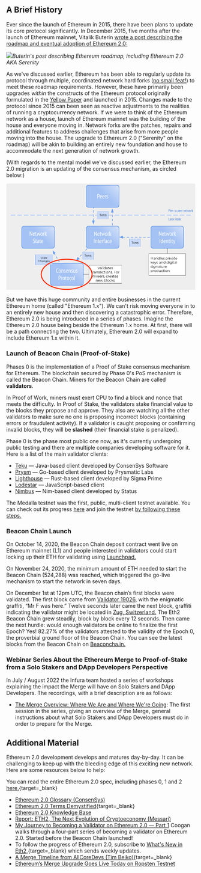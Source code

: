 ## A Brief History

Ever since the launch of Ethereum in 2015, there have been plans to update its core protocol significantly. In December 2015, five months after the launch of Ethereum mainnet, Vitalik Buterin [wrote a post describing the roadmap and eventual adoption of Ethereum 2.0:](https://blog.ethereum.org/2015/12/24/understanding-serenity-part-i-abstraction/)

![](https://files.cdn.thinkific.com/file_uploads/205430/images/8a2/155/eeb/Screen_Shot_2020-09-02_at_9.56.24_AM.png)*Buterin's post describing Ethereum roadmap, including Ethereum 2.0 AKA Serenity*  

As we've discussed earlier, Ethereum has been able to regularly update its protocol through multiple, coordinated network hard forks ([no small feat!](https://www.ccs.neu.edu/home/amislove/publications/Ethereum-HotNets.pdf)) to meet these roadmap requirements. However, these have primarily been upgrades _within_ the constructs of the Ethereum protocol originally formulated in the [Yellow Paper](https://ethereum.github.io/yellowpaper/paper.pdf) and launched in 2015\. Changes made to the protocol since 2015 can been seen as reactive adjustments to the realities of running a cryptocurrency network. If we were to think of the Ethereum network as a house, launch of Ethereum mainnet was the building of the house and everyone moving in. Network forks are the patches, repairs and additional features to address challenges that arise from more people moving into the house. The upgrade to Ethereum 2.0 ("Serenity" on the roadmap) will be akin to building an entirely new foundation and house to accommodate the next generation of network growth. 

(With regards to the mental model we've discussed earlier, the Ethereum 2.0 migration is an updating of the consensus mechanism, as circled below:)

![Updating the blockchain mental model to show Ethereum 2.0](../../img/S10/ag-blockchain-eth-2.png)

But we have this huge community and entire businesses in the current Ethereum home (called "Ethereum 1.x"). We can't risk moving everyone in to an entirely new house and then discovering a catastrophic error. Therefore, Ethereum 2.0 is being introduced in a series of phases. Imagine the Ethereum 2.0 house being beside the Ethereum 1.x home. At first, there will be a path connecting the two. Ultimately, Ethereum 2.0 will expand to include Ethereum 1.x within it.

### Launch of Beacon Chain (Proof-of-Stake)

Phases 0 is the implementation of a Proof of Stake consensus mechanism for Ethereum. The blockchain secured by Phase 0's PoS mechanism is called the Beacon Chain. Miners for the Beacon Chain are called **validators**. 

In Proof of Work, miners must exert CPU to find a block and nonce that meets the difficulty. In Proof of Stake, the validators stake financial value to the blocks they propose and approve. They also are watching all the other validators to make sure no one is proposing incorrect blocks (containing errors or fraudulent activity). If a validator is caught proposing or confirming invalid blocks, they will be **slashed** (their financial stake is penalized). 

Phase 0 is the phase most public one now, as it's currently undergoing public testing and there are multiple companies developing software for it. Here is a list of the main validator clients:

* [Teku](https://pegasys.tech/teku/) — Java-based client developed by ConsenSys Software
* [Prysm](https://github.com/prysmaticlabs/prysm) — Go-based client developed by Prysmatic Labs
* [Lighthouse](https://github.com/sigp/lighthouse) — Rust-based client developed by Sigma Prime
* [Lodestar](https://github.com/ChainSafeSystems/lodestar_chain) — JavaScript-based client
* [Nimbus](https://github.com/status-im/nimbus) — Nim-based client developed by Status

The Medalla testnet was the first, public, multi-client testnet available. You can check out its progress [here](https://eth2stats.io/medalla-testnet) and join the testnet [by following these steps.](https://medalla.launchpad.ethereum.org/)

### Beacon Chain Launch

On October 14, 2020, the Beacon Chain deposit contract went live on Ethereum mainnet (L1) and people interested in validators could start locking up their ETH for validating using [Launchpad.](https://launchpad.ethereum.org/en/)

On November 24, 2020, the minimum amount of ETH needed to start the Beacon Chain (524,288) was reached, which triggered the go-live mechanism to start the network in seven days.

On December 1st at 12pm UTC, the Beacon chain’s first blocks were validated. The first block came from [Validator 19026,](https://beaconcha.in/validator/19026) with the enigmatic graffiti, “Mr F was here.” Twelve seconds later came the next block, graffiti indicating the validator might be located in [Zug, Switzerland.](https://beaconcha.in/blocks?q=BTCS+Zug+validator) The Eth2 Beacon Chain grew steadily, block by block every 12 seconds. Then came the next hurdle: would enough validators be online to finalize the first Epoch? Yes! 82.27% of the validators attested to the validity of the Epoch 0, the proverbial ground floor of the Beacon Chain. You can see the latest blocks from the Beacon Chain on [Beaconcha.in.](https://beaconcha.in/)


### Webinar Series About the Ethereum Merge to Proof-of-Stake from a Solo Stakers and DApp Developers Perspective

In July / August 2022 the Infura team hosted a series of workshops explaining the impact the Merge will have on Solo Stakers and DApp Developers. The recordings, with a brief description are as follows:

* [The Merge Overview: Where We Are and Where We're Going](https://www.crowdcast.io/e/the-merge-weekly/1): The first session in the series, giving an overview of the Merge, general instructions about what Solo Stakers and DApp Developers must do in order to prepare for the Merge.

## Additional Material

Ethereum 2.0 development develops and matures day-by-day. It can be challenging to keep up with the bleeding edge of this exciting new network. Here are some resources below to help:

You can read the entire Ethereum 2.0 spec, including phases 0, 1 and 2 [here.](https://github.com/ethereum/eth2.0-specs){target=_blank}

- [Ethereum 2.0 Glossary (ConsenSys)](https://consensys.net/knowledge-base/ethereum-2/glossary/)
- [Ethereum 2.0 Terms Demystified](https://medium.com/alethio/ethereum-2-0-terms-demystified-8398357429d7){target=_blank}
- [Ethereum 2.0 Knowledge Base](https://consensys.net/knowledge-base/ethereum-2/)
- [Report: ETH2, The Next Evolution of Cryptoeconomy (Messari)](https://messari.io/pdf/messari-report-eth2-the-next-evolution-of-cryptoeconomy.pdf)
- [My Journey to Becoming a Validator on Ethereum 2.0 — Part 1](https://consensys.net/blog/blockchain-explained/my-journey-to-becoming-a-validator-on-ethereum-2-0/) Coogan walks through a four-part series of becoming a validator on Ethereum 2.0. Started before the Beacon Chain launched!
- To follow the progress of Ethereum 2.0, subscribe to [What's New in Eth2,](https://hackmd.io/@benjaminion/eth2_news/https%3A%2F%2Fhackmd.io%2F%40benjaminion%2Fwnie2_200822){target=_blank} which sends weekly updates.
- [A Merge Timeline from AllCoreDevs (Tim Beiko)](https://tim.mirror.xyz/sR23jU02we6zXRgsF_oTUkttL83S3vyn05vJWnnp-Lc){target=_blank} 
- [Ethereum’s Merge Upgrade Goes Live Today on Ropsten Testnet](https://decrypt.co/102320/ethereum-merge-ropsten-live)
